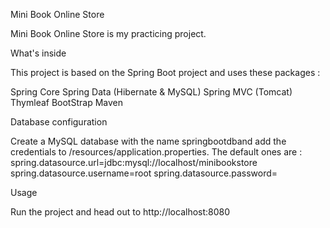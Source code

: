 Mini Book Online Store

Mini Book Online Store is my practicing project.

What's inside

This project is based on the Spring Boot project and uses these packages :


Spring Core
Spring Data (Hibernate & MySQL)
Spring MVC (Tomcat)
Thymleaf
BootStrap
Maven

Database configuration

Create a MySQL database with the name springbootdband add the credentials to /resources/application.properties.
The default ones are :
spring.datasource.url=jdbc:mysql://localhost/minibookstore
spring.datasource.username=root
spring.datasource.password=


Usage

Run the project and head out to http://localhost:8080
